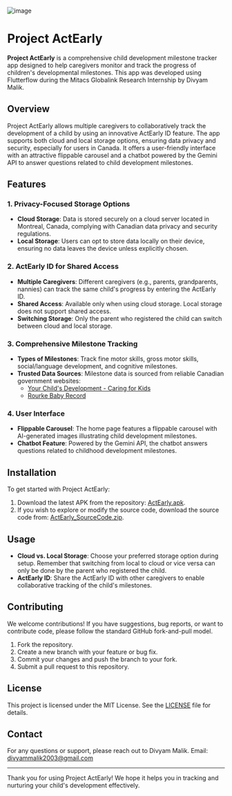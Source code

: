 ![image](https://github.com/user-attachments/assets/afcc5b7f-15d0-465d-8522-7b1670ff9ebc)
# Project ActEarly

**Project ActEarly** is a comprehensive child development milestone tracker app designed to help caregivers monitor and track the progress of children's developmental milestones. This app was developed using Flutterflow during the Mitacs Globalink Research Internship by Divyam Malik.
<br>


## Overview

Project ActEarly allows multiple caregivers to collaboratively track the development of a child by using an innovative ActEarly ID feature. The app supports both cloud and local storage options, ensuring data privacy and security, especially for users in Canada. It offers a user-friendly interface with an attractive flippable carousel and a chatbot powered by the Gemini API to answer questions related to child development milestones.

## Features

### 1. **Privacy-Focused Storage Options**
   - **Cloud Storage**: Data is stored securely on a cloud server located in Montreal, Canada, complying with Canadian data privacy and security regulations.
   - **Local Storage**: Users can opt to store data locally on their device, ensuring no data leaves the device unless explicitly chosen.

### 2. **ActEarly ID for Shared Access**
   - **Multiple Caregivers**: Different caregivers (e.g., parents, grandparents, nannies) can track the same child's progress by entering the ActEarly ID.
   - **Shared Access**: Available only when using cloud storage. Local storage does not support shared access.
   - **Switching Storage**: Only the parent who registered the child can switch between cloud and local storage.

### 3. **Comprehensive Milestone Tracking**
   - **Types of Milestones**: Track fine motor skills, gross motor skills, social/language development, and cognitive milestones.
   - **Trusted Data Sources**: Milestone data is sourced from reliable Canadian government websites:
     - [Your Child's Development - Caring for Kids](https://caringforkids.cps.ca/handouts/behavior-and-development/your_childs_development)
     - [Rourke Baby Record](https://www.rourkebabyrecord.ca/walk4#veg66)

### 4. **User Interface**
   - **Flippable Carousel**: The home page features a flippable carousel with AI-generated images illustrating child development milestones.
   - **Chatbot Feature**: Powered by the Gemini API, the chatbot answers questions related to childhood development milestones.

## Installation

To get started with Project ActEarly:

1. Download the latest APK from the repository: [ActEarly.apk](https://drive.google.com/file/d/1dlmxXABYhbWAlvpCXQS7c2_a10mmSSCo/view?usp=sharing).
2. If you wish to explore or modify the source code, download the source code from: [ActEarly_SourceCode.zip](./ActEarly_Code.zip).

## Usage

- **Cloud vs. Local Storage**: Choose your preferred storage option during setup. Remember that switching from local to cloud or vice versa can only be done by the parent who registered the child.
- **ActEarly ID**: Share the ActEarly ID with other caregivers to enable collaborative tracking of the child's milestones.

## Contributing

We welcome contributions! If you have suggestions, bug reports, or want to contribute code, please follow the standard GitHub fork-and-pull model.

1. Fork the repository.
2. Create a new branch with your feature or bug fix.
3. Commit your changes and push the branch to your fork.
4. Submit a pull request to this repository.

## License

This project is licensed under the MIT License. See the [LICENSE](./LICENSE) file for details.

## Contact

For any questions or support, please reach out to Divyam Malik.
Email: divyammalik2003@gmail.com

---

Thank you for using Project ActEarly! We hope it helps you in tracking and nurturing your child's development effectively.
